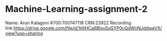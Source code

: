 # Machine-Learning-assignment-2
Name: Arun Kalagoni
#700:700747118
CRN:23922
Recording link:https://drive.google.com/file/d/1tjIiHCa6BIxu5qSYP0cQdWnNJddweVX/view?usp=sharing 
